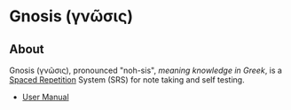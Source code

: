 
# Gnosis (γνῶσις)

## About

Gnosis (γνῶσις), pronounced "noh-sis", *meaning knowledge in Greek*, is
a [Spaced Repetition](https://en.wikipedia.org/wiki/Spaced_repetition)
System (SRS) for note taking and self testing.

+ [User Manual](https://thanosapollo.org/user-manual/gnosis/)
